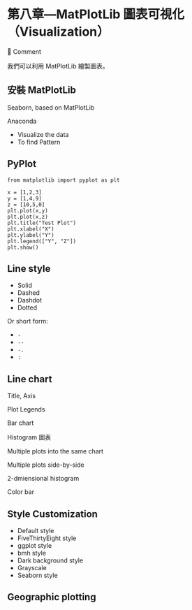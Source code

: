 # 第八章—MatPlotLib 圖表可視化（Visualization）


Comment

我們可以利用 MatPlotLib 繪製圖表。

## 安裝 MatPlotLib

Seaborn, based on MatPlotLib

Anaconda
- Visualize the data
- To find Pattern

## PyPlot

```
from matplotlib import pyplot as plt

x = [1,2,3]
y = [1,4,9]
z = [10,5,0]
plt.plot(x,y)
plt.plot(x,z)
plt.title("Test Plot")
plt.xlabel("X")
plt.ylabel("Y")
plt.legend(["Y", "Z"])
plt.show()
```



## Line style
- Solid
- Dashed
- Dashdot
- Dotted

Or short form:

- `-`
- `--`
- `-.`
- `:`

## Line chart

Title, Axis

Plot Legends

Bar chart

Histogram 圖表

Multiple plots into the same chart

Multiple plots side-by-side

2-dmiensional histogram

Color bar

## Style Customization

- Default style
- FiveThirtyEight style
- ggplot style
- bmh style
- Dark background style
- Grayscale
- Seaborn style

## Geographic plotting 